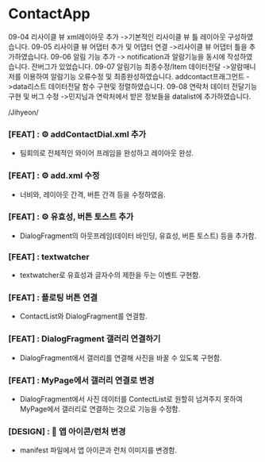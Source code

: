 # ContactApp
<Jae Hoon>
09-04 리사이클 뷰 xml레이아웃 추가
->기본적인 리사이클 뷰 틀 레이아웃 구성하였습니다.
09-05 리사이클 뷰 어댑터 추가 및 어댑터 연결
->리사이클 뷰 어댑터 틀을 추가하였습니다.
09-06 알림 기능 추가
-> notification과 알람기능을 동시에 작성하였습니다.
잔버그가 있었습니다.
09-07 알림기능 최종수정/Item 데이터전달 
->알람매니저를 이용하여 알람기능 오류수정 및 최종완성하였습니다.
addcontact프래그먼트 ->data리스트 데이터전달 함수 구현및 정렬하였습니다.
09-08 연락처 데이터 전달기능 구현 및 버그 수정
->민지님과 연락처에서 받은 정보들을 datalist에 추가하였습니다.

  
/Jihyeon/
  
### [FEAT] : ⚙️ addContactDial.xml 추가
- 팀회의로 전체적인 와이어 프레임을 완성하고 레이아웃 완성.

### [FEAT] : ⚙️ add.xml 수정
- 너비와, 레이아웃 간격, 버튼 간격 등을 수정하였음.

### [FEAT] : ⚙️ 유효성, 버튼 토스트 추가
- DialogFragment의 아웃프레임(데이터 바인딩, 유효성, 버튼 토스트) 등을 추가함.

### [FEAT] : textwatcher
- textwatcher로 유효성과 글자수의 제한을 두는 이벤트 구현함.

### [FEAT] : 플로팅 버튼 연결
- ContactList와 DialogFragment를 연결함.

### [FEAT] : DialogFragment 갤러리 연결하기
- DialogFragment에서 갤러리를 연결해 사진을 바꿀 수 있도록 구현함.

### [FEAT] : MyPage에서 갤러리 연결로 변경
- DialogFragment에서 사진 데이터를 ContectList로 원할히 넘겨주지 못하여 MyPage에서 갤러리로 연결하는 것으로 기능을 수정함.

### [DESIGN] : :art: 앱 아이콘/런처 변경
- manifest 파일에서 앱 아이콘과 런처 이미지를 변경함.

